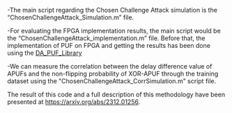 ﻿
-The main script regarding the Chosen Challenge Attack simulation is the “ChosenChallengeAttack_Simulation.m” file.

-For evaluating the FPGA implementation results, the main script would be the “ChosenChallengeAttack_implementation.m” file.
Before that, the implementation of PUF on FPGA and getting the results has been done using the [DA_PUF_Library](https://github.com/scluconn/DA_PUF_Library/tree/master/FPGA_implementation/XORPUF)

-We can measure the correlation between the delay difference value of APUFs and the non-flipping probability of XOR-APUF through the training dataset using the "ChosenChallengeAttack_CorrSimulation.m" script file.

The result of this code and a full description of this methodology have been presented at https://arxiv.org/abs/2312.01256.


